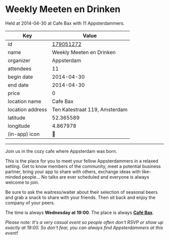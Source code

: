 # Weekly Meeten en Drinken
Held at 2014-04-30 at Cafe Bax with 11 Appsterdammers.
        
|Key|Value
|---|---|
|id|[179051272](https://www.meetup.com/appsterdam/events/179051272/)|
|name|Weekly Meeten en Drinken|
|organizer|Appsterdam|
|attendees|11|
|begin date|2014-04-30|
|end date|2014-04-30|
|price|0|
|location name|Cafe Bax|
|location address|Ten Katestraat 119, Amsterdam|
|latitude|52.365589|
|longitude|4.867978|
|(in-app) icon|🍺|

---

Join us in the cozy cafe where Appsterdam was born.

This is the place for you to meet your fellow Appsterdammers in a relaxed setting. Get to know members of the community, meet a potential business partner, bring your app to share with others, exchange ideas with like-minded people... No talks are ever scheduled and everyone is always welcome to join.

Be sure to ask the waitress/waiter about their selection of seasonal beers and grab a snack to share with your friends. Then sit back and enjoy the company of your peers.

The time is always **Wednesday at 19:00**. The place is always **[Café Bax](http://www.cafebax.nl/)**.

*Please note: It's a very casual event so people often don't RSVP or show up exactly at 19:00. So don't fear, you can *always* find Appsterdammers at this event!*


